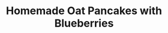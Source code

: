 ---
title: "Homemade Oat Pancakes with Blueberries"
description: "Start your day with these wholesome oat pancakes, bursting with the fresh sweetness of blueberries — a healthy twist on a breakfast classic."

pubDate: 2024-01-11

image: "https://img.freepik.com/free-photo/fruit-galette-plate-towel-fruit-jam-white-background-close-up_185193-162796.jpg?t=st=1727549116~exp=1727552716~hmac=fdd539f0aea96fe63d229142914f4a5fa2536de5c1cde7e3ab88659b71b56cab&w=826"
imageAlt: "A stack of homemade oat pancakes topped with blueberries and syrup"

cookingTime: 20

steps:
  - title: "Combine Dry Ingredients"
    actions:
      - "In a large bowl, whisk together the oat flour, sugar (if using), baking powder, baking soda, and salt."
  - title: "Mix Wet Ingredients"
    actions:
      - "In another bowl, beat the milk, egg, and melted butter until well combined."
  - title: "Form the Batter"
    actions:
      - "Pour the wet ingredients into the dry ingredients and stir until just combined."
      - "Be careful not to overmix to keep the pancakes tender. The batter should be a little lumpy."
      - "Gently fold in the 1/2 cup of fresh blueberries into the batter."
  - title: "Cook the Pancakes"
    actions:
      - "Heat a non-stick skillet or griddle over medium heat and brush with a small amount of butter."
      - "Pour 1/4 cup measures of batter onto the skillet for each pancake."
      - "Cook until bubbles form on the surface, then flip and cook until browned on the other side, about 2-3 minutes per side."
  - title: "Serve with Toppings"
    actions:
      - "Serve the pancakes warm, topped with additional blueberries and a drizzle of maple syrup or honey."
  - title: "Voilà!"
    actions:
      - "Indulge in your creation and savor the moment. Bon appétit!"

ingredients:
  - title: ""
    items:
      - quantity: "1"
        name: "cup oat flour"
      - quantity: "1"
        name: "tablespoon sugar (optional)"
      - quantity: "1"
        name: "teaspoon baking powder"
      - quantity: "1/2"
        name: "teaspoon baking soda"
      - quantity: "1/4"
        name: "teaspoon salt"
      - quantity: "1"
        name: "cup milk (any kind)"
      - quantity: "1"
        name: "large egg"
      - quantity: "2"
        name: "tablespoons unsalted butter, melted, plus more for cooking"
      - quantity: "1/2"
        name: "cup fresh blueberries, plus more for serving" 
      - quantity: ""
        name: "Maple syrup or honey for serving"       

recipeNotes: [
  "Oat Flour: You can make your own oat flour by finely grinding rolled oats in a food processor or blender.",
  "Batter Consistency: If the batter is too thick, add a bit more milk to reach the desired consistency.",
  "A pinch of cinnamon or vanilla extract can be added to the batter for an extra layer of flavor.",
  "Blueberry Variation: Feel free to fold in other fruits like sliced bananas, chocolate chips, or raspberries according to your preference.",
  "These oat pancakes are naturally gluten-free if you're using certified gluten-free oats.",
  "For an extra nutrition boost, you can add a scoop of your favorite protein powder to the pancake batter.",
  "Storing: Store any leftover pancakes in the refrigerator for up to 2 days. Reheat in the microwave or on a pan for best results."
]

tags: ["pancakes", "oats", "blueberries"]

slug: homemade-oat-pancakes-with-blueberries
---